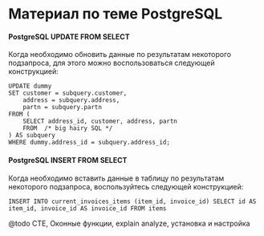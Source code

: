 # Материал по теме PostgreSQL

#### PostgreSQL UPDATE FROM SELECT
Когда необходимо обновить данные по результатам некоторого подзапроса, для этого можно воспользоваться следующей конструкцией:

```postgresql
UPDATE dummy
SET customer = subquery.customer,
    address = subquery.address,
    partn = subquery.partn
FROM (
    SELECT address_id, customer, address, partn
    FROM  /* big hairy SQL */
) AS subquery
WHERE dummy.address_id = subquery.address_id;
```


#### PostgreSQL INSERT FROM SELECT
Когда необходимо вставить данные в таблицу по результатам некоторого подзапроса, воспользуйтесь следующей конструкцией:

```postgresql
INSERT INTO current_invoices_items (item_id, invoice_id) SELECT id AS item_id, invoice_id AS invoice_id FROM items
```


@todo CTE, Оконные функции, explain analyze, установка и настройка
